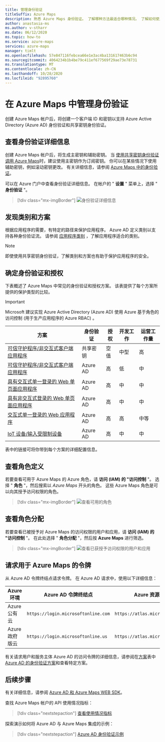 ```yaml
---
title: 管理身份验证
titleSuffix: Azure Maps
description: 熟悉 Azure Maps 身份验证。 了解哪种方法最适合哪种情况。 了解如何使用门户查看身份验证设置。
author: anastasia-ms
ms.author: v-stharr
ms.date: 06/12/2020
ms.topic: how-to
ms.service: azure-maps
services: azure-maps
manager: timlt
ms.openlocfilehash: 57e847116febcea66e1e3ac4ba131617463b6c94
ms.sourcegitcommit: 4064234b1b4be79c411ef677569f29ae73e78731
ms.translationtype: MT
ms.contentlocale: zh-CN
ms.lasthandoff: 10/28/2020
ms.locfileid: "92895760"
---
```

# <a name="manage-authentication-in-azure-maps"></a>在 Azure Maps 中管理身份验证

创建 Azure Maps 帐户后，将创建一个客户端 ID 和密钥以支持 Azure Active Directory (Azure AD) 身份验证和共享密钥身份验证。

## <a name="view-authentication-details"></a>查看身份验证详细信息

创建 Azure Maps 帐户后，将生成主密钥和辅助密钥。 当 [使用共享密钥身份验证调用 Azure Maps](./azure-maps-authentication.md#shared-key-authentication)时，建议使用主密钥作为订阅密钥。 你可以在某些情况下使用辅助密钥，例如滚动密钥更改。 有关详细信息，请参阅 [Azure Maps 中的身份验证](./azure-maps-authentication.md)。

可以在 Azure 门户中查看身份验证详细信息。 在帐户的 " **设置** " 菜单上，选择 " **身份验证** "。

> [!div class="mx-imgBorder"]
> ![身份验证详细信息](./media/how-to-manage-authentication/how-to-view-auth.png)

## <a name="discover-category-and-scenario"></a>发现类别和方案

根据应用程序的需要，有特定的路径来保护应用程序。 Azure AD 定义类别以支持各种身份验证流。 请参阅 [应用程序类别](../active-directory/develop/authentication-flows-app-scenarios.md#application-categories) ，了解应用程序适合的类别。

> [!NOTE]
> 即使使用共享密钥身份验证，了解类别和方案也有助于保护应用程序的安全。

## <a name="determine-authentication-and-authorization"></a>确定身份验证和授权

下表概述了 Azure Maps 中常见的身份验证和授权方案。 该表提供了每个方案所提供的保护类型的比较。

> [!IMPORTANT]
> Microsoft 建议实现 Azure Active Directory (Azure AD) 使用 Azure 基于角色的访问控制 (用于生产应用程序的 Azure RBAC) 。

| 方案                                                                                    | 身份验证 | 授权 | 开发工作 | 运营工作量 |
| ------------------------------------------------------------------------------------------- | -------------- | ------------- | ------------------ | ------------------ |
| [可信守护程序/非交互式客户端应用程序](./how-to-secure-daemon-app.md)        | 共享密钥     | 空值           | 中型             | 高               |
| [可信守护程序/非交互式客户端应用程序](./how-to-secure-daemon-app.md)        | Azure AD       | 高          | 低                | 中             |
| [具有交互式单一登录的 Web 单页面应用程序](./how-to-secure-spa-users.md) | Azure AD       | 高          | 中             | 中             |
| [具有非交互式登录的 Web 单页面应用程序](./how-to-secure-spa-app.md)      | Azure AD       | 高          | 中             | 中             |
| [交互式单一登录的 Web 应用程序](./how-to-secure-webapp-users.md)          | Azure AD       | 高          | 高               | 中等             |
| [IoT 设备/输入受限制设备](./how-to-secure-device-code.md)                     | Azure AD       | 高          | 中             | 中             |

表中的链接可将你带到每个方案的详细配置信息。

## <a name="view-role-definitions"></a>查看角色定义

若要查看可用于 Azure Maps 的 Azure 角色，请 **访问 (IAM) 的 "访问控制** "。 选择 " **角色** "，然后搜索以 *Azure Maps* 开头的角色。 这些 Azure Maps 角色是可以向其授予访问权限的角色。

> [!div class="mx-imgBorder"]
> ![查看可用的角色](./media/how-to-manage-authentication/how-to-view-avail-roles.png)

## <a name="view-role-assignments"></a>查看角色分配

若要查看已被授予对 Azure Maps 的访问权限的用户和应用，请 **访问 (IAM) 的 "访问控制** "。 在此处选择 " **角色分配** "，然后按 **Azure Maps** 进行筛选。

> [!div class="mx-imgBorder"]
> ![查看已获授予访问权限的用户和应用](./media/how-to-manage-authentication/how-to-view-amrbac.png)

## <a name="request-tokens-for-azure-maps"></a>请求用于 Azure Maps 的令牌

从 Azure AD 令牌终结点请求令牌。 在 Azure AD 请求中，使用以下详细信息：

| Azure 环境      | Azure AD 令牌终结点             | Azure 资源 ID              |
| ---------------------- | ----------------------------------- | ------------------------------ |
| Azure 公有云     | `https://login.microsoftonline.com` | `https://atlas.microsoft.com/` |
| Azure 政府版云 | `https://login.microsoftonline.us`  | `https://atlas.microsoft.com/` |

有关请求用户和服务主体 Azure AD 的访问令牌的详细信息，请参阅在[方案](./how-to-manage-authentication.md#determine-authentication-and-authorization)表中[Azure AD 的身份验证方案](../active-directory/develop/authentication-vs-authorization.md)和查看特定方案。

## <a name="next-steps"></a>后续步骤

有关详细信息，请参阅 [Azure AD 和 Azure Maps WEB SDK](./how-to-use-map-control.md)。

查找 Azure Maps 帐户的 API 使用情况指标：
> [!div class="nextstepaction"]
> [查看使用情况指标](how-to-view-api-usage.md)

探索演示如何将 Azure AD 与 Azure Maps 集成的示例：

> [!div class="nextstepaction"]
> [Azure AD 身份验证示例](https://github.com/Azure-Samples/Azure-Maps-AzureAD-Samples)